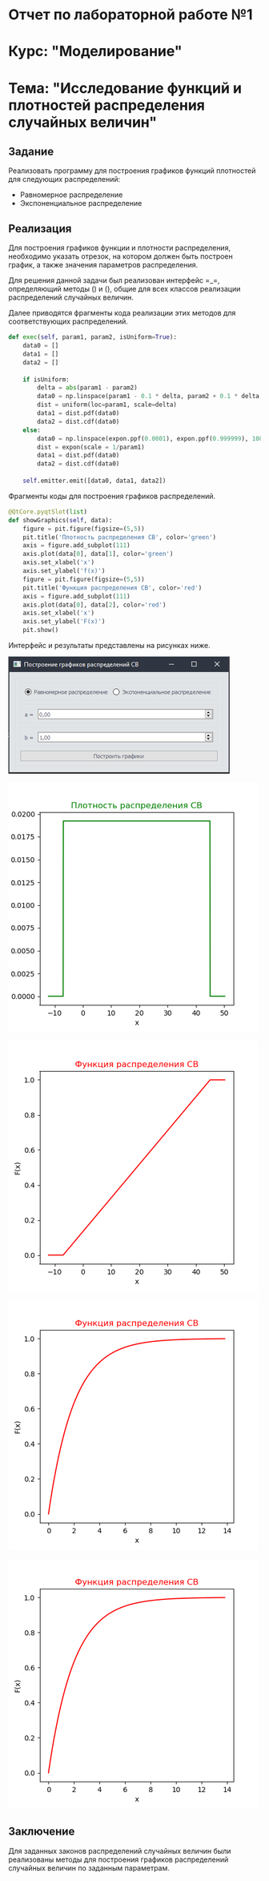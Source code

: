 # Отчет по лабораторной работе №1
# Курс: "Моделирование"
# Тема: "Исследование функций и плотностей распределения случайных величин"

## Задание

Реализовать программу для построения графиков функций плотностей для следующих распределений:

* Равномерное распределение
* Экспоненциальное распределение

## Реализация

Для построения графиков функции и плотности распределения, необходимо указать отрезок, на котором должен быть построен график, а также значения параметров распределения.

Для решения данной задачи был реализован интерфейс =_=, определяющий методы () и (), общие для всех классов реализации распределений случайных величин.

Далее приводятся фрагменты кода реализации этих методов для соответствующих распределений.


```python
def exec(self, param1, param2, isUniform=True):
    data0 = []
    data1 = []
    data2 = []

    if isUniform:
        delta = abs(param1 - param2)
        data0 = np.linspace(param1 - 0.1 * delta, param2 + 0.1 * delta, 1000)
        dist = uniform(loc=param1, scale=delta)
        data1 = dist.pdf(data0)
        data2 = dist.cdf(data0)
    else:
        data0 = np.linspace(expon.ppf(0.0001), expon.ppf(0.999999), 1000)
        dist = expon(scale = 1/param1)
        data1 = dist.pdf(data0)
        data2 = dist.cdf(data0)

    self.emitter.emit([data0, data1, data2])
```

Фрагменты коды для построения графиков распределений.

```python
@QtCore.pyqtSlot(list)
def showGraphics(self, data):
    figure = pit.figure(figsize=(5,5))
    pit.title('Плотность распределения СВ', color='green')
    axis = figure.add_subplot(111)
    axis.plot(data[0], data[1], color='green')
    axis.set_xlabel('x')
    axis.set_ylabel('f(x)')
    figure = pit.figure(figsize=(5,5))
    pit.title('Функция распределения СВ', color='red')
    axis = figure.add_subplot(111)
    axis.plot(data[0], data[2], color='red')
    axis.set_xlabel('x')
    axis.set_ylabel('F(x)')
    pit.show()
```


Интерфейс и результаты представлены на рисунках ниже.

![Интерфейс](interface.png)

![Равномерное распределение плотность](UniformPDF.png)

![Равномерное распределение функция](UniformCDF.png)

![Экспоненциальное распределение плотность](ExponentialCDF.png)

![Экспоненциальное распределения функция](ExponentialCDF.png)

## Заключение

Для заданных законов распределений случайных величин были реализованы методы для построения графиков распределений случайных величин по заданным параметрам.
